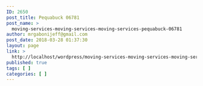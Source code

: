 ```yaml
---
ID: 2650
post_title: Pequabuck 06781
post_name: >
  moving-services-moving-services-moving-services-pequabuck-06781
author: mrgabonijeff@gmail.com
post_date: 2018-03-28 01:37:30
layout: page
link: >
  http://localhost/wordpress/moving-services-moving-services-moving-services-pequabuck-06781/
published: true
tags: [ ]
categories: [ ]
---
```


